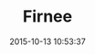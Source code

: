 ---
layout: post
title:  "Firnee"
date:   2015-10-13 10:53:37
categories: jekyll update
image: ./images/potatoes.jpg
type: recipe
---